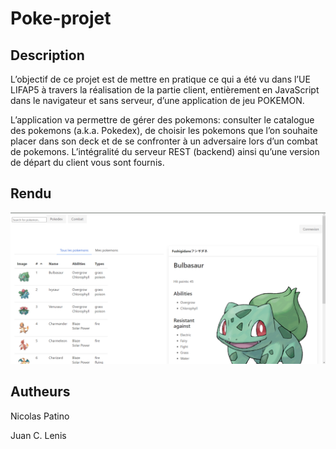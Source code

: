 # Poke-projet

## Description
L’objectif de ce projet est de mettre en pratique ce qui a été vu dans l’UE LIFAP5 à travers la réalisation de la partie client, entièrement en JavaScript dans le navigateur et sans serveur, d’une application de jeu POKEMON.

L’application va permettre de gérer des pokemons: consulter le catalogue des pokemons (a.k.a. Pokedex), de choisir les pokemons que l’on souhaite placer dans son deck et de se confronter à un adversaire lors d’un combat de pokemons. L’intégralité du serveur REST (backend) ainsi qu’une version de départ du client vous sont fournis.

## Rendu
![rendu](https://github.com/LordTibu/Poke-projet/blob/main/Images/screen.png?raw=true)

## Autheurs
Nicolas Patino

Juan C. Lenis
